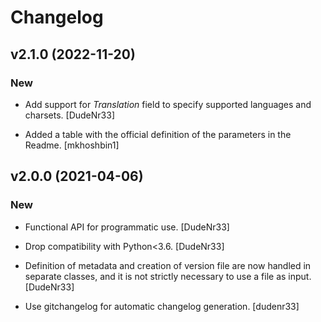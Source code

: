 # Changelog

## v2.1.0 (2022-11-20)

### New

* Add support for *Translation* field to specify supported languages and charsets. [DudeNr33]

* Added a table with the official definition of the parameters in the Readme. [mkhoshbin1]

## v2.0.0 (2021-04-06)

### New

* Functional API for programmatic use. [DudeNr33]

* Drop compatibility with Python<3.6. [DudeNr33]

* Definition of metadata and creation of version file are now handled in separate classes, and it is not strictly necessary to use a file as input. [DudeNr33]

* Use gitchangelog for automatic changelog generation. [dudenr33]